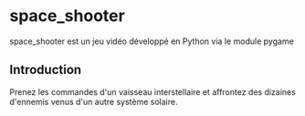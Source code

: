 # space_shooter

space_shooter est un jeu vidéo développé en Python via le module pygame

## Introduction
Prenez les commandes d'un vaisseau interstellaire et affrontez des dizaines d'ennemis venus d'un autre système solaire.
